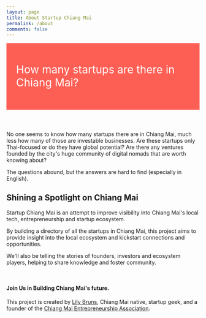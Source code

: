 ```yaml
---
layout: page
title: About Startup Chiang Mai
permalink: /about
comments: false
---
```


<div style="background: #fe5f55; padding: 5%; margin-bottom: 2%;"><p style="color: white; font-size: 2em; line-height: 1.2em;">How many startups are there in Chiang Mai?</p></div>

#### &nbsp;

No one seems to know how many startups there are in Chiang Mai, much less how many of those are investable businesses. Are these startups only Thai-focused or do they have global potential? Are there any ventures founded by the city's huge community of digital nomads that are worth knowing about?

The questions abound, but the answers are hard to find (especially in English).

## Shining a Spotlight on Chiang Mai

Startup Chiang Mai is an attempt to improve visibility into Chiang Mai's local tech, entrepreneurship and startup ecosystem.

By building a directory of all the startups in Chiang Mai, this project aims to provide insight into the local ecosystem and kickstart connections and opportunities.

We'll also be telling the stories of founders, investors and ecosystem players, helping to share knowledge and foster community.

&nbsp;

#### Join Us in Building Chiang Mai's future.

This project is created by [Lily Bruns](https://cnxweb.site/about), Chiang Mai native, startup geek, and a founder of the [Chiang Mai Entrepreneurship Association](https://www.facebook.com/ChiangMaiEntrepreneurs/).